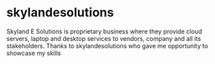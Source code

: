 # skylandesolutions
Skyland E Solutions is proprietary business where they provide cloud servers, laptop and desktop services to vendors, company and all its stakeholders. Thanks to skylandesolutions who gave me opportunity to showcase my skills

